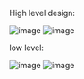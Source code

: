High level design:

![image](https://user-images.githubusercontent.com/88469315/128450141-8f7d4bb9-5056-4605-bd00-5088a1ed6d7b.png)
![image](https://user-images.githubusercontent.com/88469315/128450291-082f1775-9d57-4650-85d6-06df723f24e9.png)

low level:

![image](https://user-images.githubusercontent.com/88469315/128450654-949ddd08-85b2-403d-93de-7e19bdcad9f9.png)
![image](https://user-images.githubusercontent.com/88469315/128450739-81e69dca-5824-4750-b387-12824e7a1602.png)
